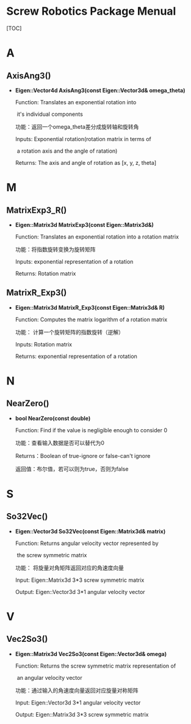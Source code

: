 # Screw Robotics Package Menual

[TOC]

# A

## AxisAng3()

* **Eigen::Vector4d AxisAng3(const Eigen::Vector3d& omega_theta)**

  Function: Translates an exponential rotation into

  ​                  it's individual components

  功能：返回一个omega_theta差分成旋转轴和旋转角

  Inputs: Exponential rotation(rotation matrix in terms of

  ​             a rotation axis and the angle of ratation)

  Returns: The axis and angle of rotation as [x, y, z, theta]



# M

## MatrixExp3_R()

* **Eigen::Matrix3d MatrixExp3(const Eigen::Matrix3d&)**

  Function: Translates an exponential rotation into a rotation matrix

  功能：将指数旋转变换为旋转矩阵

  Inputs: exponential representation of a rotation

  Returns: Rotation matrix

## MatrixR_Exp3()

* **Eigen::Matrix3d MatrixR_Exp3(const Eigen::Matrix3d& R)**

  Function: Computes the matrix logarithm of a rotation matrix

  功能： 计算一个旋转矩阵的指数旋转（逆解）

  Inputs: Rotation matrix

  Returns: exponential representation of a rotation

# N

## NearZero()

* **bool NearZero(const double)**

  Function: Find if the value is negligible enough to consider 0

  功能：查看输入数据是否可以替代为0

  Returns：Boolean of true-ignore or false-can't ignore

  返回值：布尔值，若可以则为true，否则为false





# S

## So32Vec()

* **Eigen::Vector3d So32Vec(const Eigen::Matrix3d& matrix)**

  Function: Returns angular velocity vector represented by

  ​                  the screw symmetric matrix

  功能： 将旋量对角矩阵返回对应的角速度向量

  Input: Eigen::Matrix3d 3*3 screw symmetric matrix

  Output: Eigen::Vector3d 3*1 angular velocity vector





# V

## Vec2So3()

* **Eigen::Matrix3d Vec2So3(const Eigen::Vector3d& omega)**

  Function: Returns the screw symmetric matrix representation of

  ​				  an angular velocity vector

  功能：通过输入的角速度向量返回对应旋量对称矩阵

  Input: Eigen::Vector3d 3*1 angular velocity vector

  Output: Eigen::Matrix3d 3*3 screw symmetric matrix